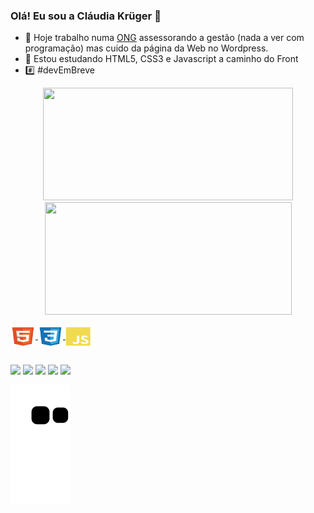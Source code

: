 ### Olá! Eu sou a Cláudia Krüger 🙂

- 🔭 Hoje trabalho numa [ONG](www.recantoesperanca.org.br) assessorando a gestão (nada a ver com programação) mas cuido da página da Web no Wordpress.
- 🌱 Estou estudando HTML5, CSS3 e Javascript a caminho do Front
- #️⃣ #devEmBreve


<div align="center">
  <a href="https://github.com/gracibrea">
  <img height="180em" width="400em" src="https://github-readme-stats.vercel.app/api?username=gracibrea&show_icons=true&theme=nightowl&include_all_commits=true&count_private=true"/>
  <img height="180em" width="395em" src="https://github-readme-stats.vercel.app/api/top-langs/?username=gracibrea&layout=compact&langs_count=7&theme=nightowl"/>
</div>
  
<div style="display: inline_block"><br>
  <img align="center" alt="Graci-HTML" height="30" width="40" src="https://raw.githubusercontent.com/devicons/devicon/master/icons/html5/html5-original.svg">
  <img align="center" alt="Graci-CSS" height="30" width="40" src="https://raw.githubusercontent.com/devicons/devicon/master/icons/css3/css3-original.svg">
  <img align="center" alt="Graci-Js" height="30" width="40" src="https://raw.githubusercontent.com/devicons/devicon/master/icons/javascript/javascript-plain.svg">
</div>
  
  ##
 
<div> 
  <a href="https://www.linkedin.com/in/claudiakruger" target="_blank"><img src="https://img.shields.io/badge/-LinkedIn-%230077B5?style=for-the-badge&logo=linkedin&logoColor=white" target="_blank"></a> 
  <a href="https://www.instagram.com/claudiagkruger" target="_blank"><img src="https://img.shields.io/badge/-Instagram-%23E4405F?style=for-the-badge&logo=instagram&logoColor=white" target="_blank"></a>  
  <a href="https:/www.facebook.com/graci.brea" target="_blank"><img src="https://img.shields.io/badge/Facebook-1877F2?style=for-the-badge&logo=facebook&logoColor=white" target="_blank"></a>
  <a href = "mailto:claudiagracieli@gmail.com"><img src="https://img.shields.io/badge/Gmail-D14836?style=for-the-badge&logo=gmail&logoColor=white" target="_blank"></a>
  <a href="https://www.youtube.com/channel/UCAX5Z1KQtjYrHR8odxBX6kA" target="_blank"><img src="https://img.shields.io/badge/YouTube-FF0000?style=for-the-badge&logo=youtube&logoColor=white" target="_blank"></a>
 
  ![Snake animation](https://github.com/gracibrea/gracibrea/blob/output/github-contribution-grid-snake.svg)
 
</div>
